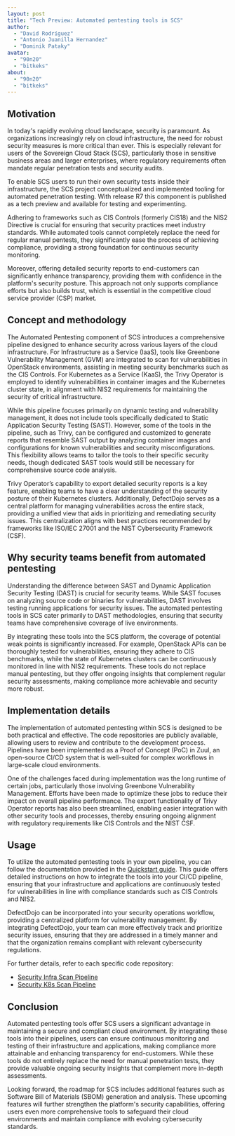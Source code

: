 ```yaml
---
layout: post
title: "Tech Preview: Automated pentesting tools in SCS"
author:
  - "David Rodríguez"
  - "Antonio Juanilla Hernandez"
  - "Dominik Pataky"
avatar:
  - "90n20"
  - "bitkeks"
about:
  - "90n20"
  - "bitkeks"
---
```


## Motivation

In today's rapidly evolving cloud landscape, security is paramount. As organizations increasingly rely on cloud infrastructure, the need for robust security measures is more critical than ever. This is especially relevant for users of the Sovereign Cloud Stack (SCS), particularly those in sensitive business areas and larger enterprises, where regulatory requirements often mandate regular penetration tests and security audits.

To enable SCS users to run their own security tests inside their infrastructure, the SCS project conceptualized and implemented tooling for automated penetration testing. With release R7 this component is published as a tech preview and available for testing and experimenting.

Adhering to frameworks such as CIS Controls (formerly CIS18) and the NIS2 Directive is crucial for ensuring that security practices meet industry standards. While automated tools cannot completely replace the need for regular manual pentests, they significantly ease the process of achieving compliance, providing a strong foundation for continuous security monitoring.

Moreover, offering detailed security reports to end-customers can significantly enhance transparency, providing them with confidence in the platform's security posture. This approach not only supports compliance efforts but also builds trust, which is essential in the competitive cloud service provider (CSP) market.

## Concept and methodology

The Automated Pentesting component of SCS introduces a comprehensive pipeline designed to enhance security across various layers of the cloud infrastructure. For Infrastructure as a Service (IaaS), tools like Greenbone Vulnerability Management (GVM) are integrated to scan for vulnerabilities in OpenStack environments, assisting in meeting security benchmarks such as the CIS Controls. For Kubernetes as a Service (KaaS), the Trivy Operator is employed to identify vulnerabilities in container images and the Kubernetes cluster state, in alignment with NIS2 requirements for maintaining the security of critical infrastructure.

While this pipeline focuses primarily on dynamic testing and vulnerability management, it does not include tools specifically dedicated to Static Application Security Testing (SAST). However, some of the tools in the pipeline, such as Trivy, can be configured and customized to generate reports that resemble SAST output by analyzing container images and configurations for known vulnerabilities and security misconfigurations. This flexibility allows teams to tailor the tools to their specific security needs, though dedicated SAST tools would still be necessary for comprehensive source code analysis.

Trivy Operator’s capability to export detailed security reports is a key feature, enabling teams to have a clear understanding of the security posture of their Kubernetes clusters. Additionally, DefectDojo serves as a central platform for managing vulnerabilities across the entire stack, providing a unified view that aids in prioritizing and remediating security issues. This centralization aligns with best practices recommended by frameworks like ISO/IEC 27001 and the NIST Cybersecurity Framework (CSF).

## Why security teams benefit from automated pentesting

Understanding the difference between SAST and Dynamic Application Security Testing (DAST) is crucial for security teams. While SAST focuses on analyzing source code or binaries for vulnerabilities, DAST involves testing running applications for security issues. The automated pentesting tools in SCS cater primarily to DAST methodologies, ensuring that security teams have comprehensive coverage of live environments.

By integrating these tools into the SCS platform, the coverage of potential weak points is significantly increased. For example, OpenStack APIs can be thoroughly tested for vulnerabilities, ensuring they adhere to CIS benchmarks, while the state of Kubernetes clusters can be continuously monitored in line with NIS2 requirements. These tools do not replace manual pentesting, but they offer ongoing insights that complement regular security assessments, making compliance more achievable and security more robust.

## Implementation details

The implementation of automated pentesting within SCS is designed to be both practical and effective. The code repositories are publicly available, allowing users to review and contribute to the development process. Pipelines have been implemented as a Proof of Concept (PoC) in Zuul, an open-source CI/CD system that is well-suited for complex workflows in large-scale cloud environments.

One of the challenges faced during implementation was the long runtime of certain jobs, particularly those involving Greenbone Vulnerability Management. Efforts have been made to optimize these jobs to reduce their impact on overall pipeline performance. The export functionality of Trivy Operator reports has also been streamlined, enabling easier integration with other security tools and processes, thereby ensuring ongoing alignment with regulatory requirements like CIS Controls and the NIST CSF.

## Usage

To utilize the automated pentesting tools in your own pipeline, you can follow the documentation provided in the [Quickstart guide](https://docs.scs.community/docs/operating-scs/components/automated-pentesting/quickstart). This guide offers detailed instructions on how to integrate the tools into your CI/CD pipeline, ensuring that your infrastructure and applications are continuously tested for vulnerabilities in line with compliance standards such as CIS Controls and NIS2.

DefectDojo can be incorporated into your security operations workflow, providing a centralized platform for vulnerability management. By integrating DefectDojo, your team can more effectively track and prioritize security issues, ensuring that they are addressed in a timely manner and that the organization remains compliant with relevant cybersecurity regulations.

For further details, refer to each specific code repository:
- [Security Infra Scan Pipeline](https://github.com/SovereignCloudStack/security-infra-scan-pipeline)
- [Security K8s Scan Pipeline](https://github.com/SovereignCloudStack/security-k8s-scan-pipeline)

## Conclusion

Automated pentesting tools offer SCS users a significant advantage in maintaining a secure and compliant cloud environment. By integrating these tools into their pipelines, users can ensure continuous monitoring and testing of their infrastructure and applications, making compliance more attainable and enhancing transparency for end-customers. While these tools do not entirely replace the need for manual penetration tests, they provide valuable ongoing security insights that complement more in-depth assessments.

Looking forward, the roadmap for SCS includes additional features such as Software Bill of Materials (SBOM) generation and analysis. These upcoming features will further strengthen the platform's security capabilities, offering users even more comprehensive tools to safeguard their cloud environments and maintain compliance with evolving cybersecurity standards.
